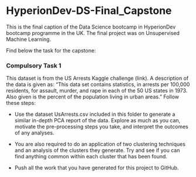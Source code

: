 # HyperionDev-DS-Final_Capstone
This is the final caption of the Data Science bootcamp in HyperionDev bootcamp programme in the UK. The final project was on  Unsupervised Machine Learning.

Find below the task for the capstone:

### Compulsory Task 1
This dataset is from the US Arrests Kaggle challenge (link). A description of the
data is given as: “This data set contains statistics, in arrests per 100,000 residents,
for assault, murder, and rape in each of the 50 US states in 1973. Also given is the
percent of the population living in urban areas.”
Follow these steps:
- Use the dataset UsArrests.csv included in this folder to generate a similar
in-depth PCA report of the data. Explore as much as you can, motivate the
pre-processing steps you take, and interpret the outcomes of any analyses.

- You are also required to do an application of two clustering techniques and
an analysis of the clusters they generate. Try and see if you can find anything
common within each cluster that has been found.

- Push all the work that you have generated for this project to GitHub. 
